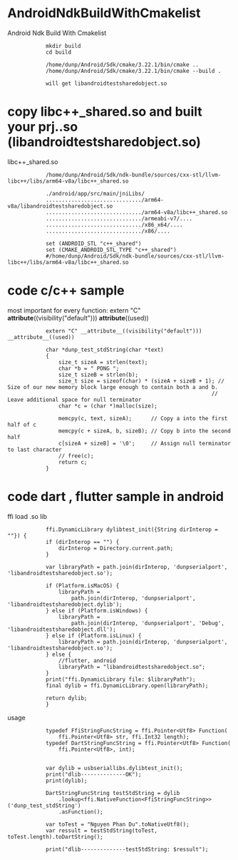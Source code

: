 # AndroidNdkBuildWithCmakelist
Android Ndk Build With Cmakelist


                mkdir build
                cd build 

                /home/dunp/Android/Sdk/cmake/3.22.1/bin/cmake ..
                /home/dunp/Android/Sdk/cmake/3.22.1/bin/cmake --build .

                will get libandroidtestsharedobject.so



# copy libc++_shared.so and built your prj..so (libandroidtestsharedobject.so)

libc++_shared.so

                /home/dunp/Android/Sdk/ndk-bundle/sources/cxx-stl/llvm-libc++/libs/arm64-v8a/libc++_shared.so

                ./android/app/src/main/jniLibs/
                ............................../arm64-v8a/libandroidtestsharedobject.so
                ............................../arm64-v8a/libc++_shared.so
                ............................../armeabi-v7/....
                ............................../x86_x64/....
                ............................../x86/....

                set (ANDROID_STL "c++_shared")
                set (CMAKE_ANDROID_STL_TYPE "c++_shared")
                #/home/dunp/Android/Sdk/ndk-bundle/sources/cxx-stl/llvm-libc++/libs/arm64-v8a/libc++_shared.so


# code c/c++ sample


most important for every function: extern "C" __attribute__((visibility("default"))) __attribute__((used))


                extern "C" __attribute__((visibility("default"))) __attribute__((used))

                char *dunp_test_stdString(char *text)
                {
                    size_t sizeA = strlen(text);
                    char *b = " PONG ";
                    size_t sizeB = strlen(b);
                    size_t size = sizeof(char) * (sizeA + sizeB + 1); // Size of our new memory block large enough to contain both a and b.
                                                                    // Leave additional space for null terminator
                    char *c = (char *)malloc(size);

                    memcpy(c, text, sizeA);      // Copy a into the first half of c
                    memcpy(c + sizeA, b, sizeB); // Copy b into the second half
                    c[sizeA + sizeB] = '\0';     // Assign null terminator to last character
                    // free(c);
                    return c;
                }

# code dart , flutter sample in android

ffi load .so lib


                ffi.DynamicLibrary dylibtest_init({String dirInterop = ""}) {
                if (dirInterop == "") {
                    dirInterop = Directory.current.path;
                }

                var libraryPath = path.join(dirInterop, 'dunpserialport', 'libandroidtestsharedobject.so');

                if (Platform.isMacOS) {
                    libraryPath =
                        path.join(dirInterop, 'dunpserialport', 'libandroidtestsharedobject.dylib');
                } else if (Platform.isWindows) {
                    libraryPath =
                        path.join(dirInterop, 'dunpserialport', 'Debug', 'libandroidtestsharedobject.dll');
                } else if (Platform.isLinux) {
                    libraryPath = path.join(dirInterop, 'dunpserialport', 'libandroidtestsharedobject.so');
                } else {
                    //flutter, android
                    libraryPath = "libandroidtestsharedobject.so";
                }
                print("ffi.DynamicLibrary file: $libraryPath");
                final dylib = ffi.DynamicLibrary.open(libraryPath);

                return dylib;
                }

usage 

                typedef FfiStringFuncString = ffi.Pointer<Utf8> Function(
                    ffi.Pointer<Utf8> str, ffi.Int32 length);
                typedef DartStringFuncString = ffi.Pointer<Utf8> Function(
                    ffi.Pointer<Utf8>, int);


                var dylib = usbseriallibs.dylibtest_init();
                print("dlib--------------OK");
                print(dylib);

                DartStringFuncString testStdString = dylib
                    .lookup<ffi.NativeFunction<FfiStringFuncString>>('dunp_test_stdString')
                    .asFunction();

                var toTest = "Nguyen Phan Du".toNativeUtf8();
                var ressult = testStdString(toTest, toTest.length).toDartString();

                print("dlib--------------testStdString: $ressult");
                            
